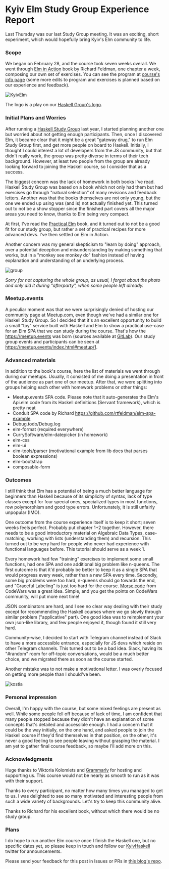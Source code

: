 # Kyiv Elm Study Group Experience Report

Last Thursday was our last Study Group meeting. It was an exciting, short experiment, which would hopefully bring Kyiv's Elm community to life.

### Scope

We began on February 28, and the course took seven weeks overall. We went through [Elm in Action](https://www.manning.com/books/elm-in-action) book by Richard Feldman, one chapter a week, composing our own set of exercises. You can see the program at [course's info page](https://github.com/KyivHaskell/elm-study-group#%D1%80%D0%BE%D0%B7%D0%BA%D0%BB%D0%B0%D0%B4) (some more edits to program and exercises is planned based on our experience and feedback).

![KyivElm](./elm-study-group/KyivElm.png)

The logo is a play on our [Haskell Group's logo](https://k-bx.github.io/articles/Kyiv-Haskell-Study-Group-Experience-Report.html).

### Initial Plans and Worries

After running a [Haskell Study Group](https://k-bx.github.io/articles/Kyiv-Haskell-Study-Group-Experience-Report.html) last year, I started planning another one but worried about not getting enough participants. Then, once I discovered Elm, it became clear that it might be a great "gateway drug," to run Elm Study Group first, and get more people on board to Haskell. Initially, I thought I could interest a lot of developers from the JS community, but that didn't really work, the group was pretty diverse in terms of their tech background. However, at least two people from the group are already looking forward to joining the Haskell course, so I consider that as a success.

The biggest concern was the lack of homework in both books I've read. Haskell Study Group was based on a book which not only had them but had exercises go through "natural selection" of many revisions and feedback letters. Another was that the books themselves are not only young, but the one we ended up using was (and is) not actually finished yet. This turned out to not be a show stopper since the finished part covers all the major areas you need to know, thanks to Elm being very compact.

At first, I've read the [Practical Elm](https://korban.net/elm/) book, and it turned out to not be a good fit for our study group, but rather a set of practical recipes for more advanced devs. I've then settled on Elm in Action.

Another concern was my general skepticism to "learn by doing" approach, over a potential deception and misunderstanding by making something that works, but in a "monkey see monkey do" fashion instead of  having explanation and understanding of an underlying process.

![group](./elm-study-group/group.jpeg)

*Sorry for not capturing the whole group, as usual, I forgot about the photo and only did it during "afterparty", when some people left already.*

### Meetup.events

A peculiar moment was that we were surprisingly denied of hosting our community page at Meetup.com, even though we've had a similar one for Haskell Study Group. So I decided that it's an excellent opportunity to build a small "toy" service built with Haskell and Elm to show a practical use-case for an Elm SPA that we can study during the course. That's how the https://meetup.events was born (sources available at [GitLab](https://gitlab.com/k-bx/meetup)). Our study group events and participants can be seen at <https://meetup.events/index.html#meetup/1>.

### Advanced materials

In addition to the book's course, here the list of materials we went through during our meetups. Usually, it consisted of me doing a presentation in front of the audience as part one of our meetup. After that, we were splitting into groups helping each other with homework problems or other things:

- Meetup.events SPA code. Please note that it auto-generates the Elm's Api.elm code from its Haskell definitions (Servant framework), which is pretty neat
- Conduit SPA code by Richard <https://github.com/rtfeldman/elm-spa-example>
- Debug.todo/Debug.log
- elm-format (required everywhere)
- CurrySoftware/elm-datepicker (in homework)
- elm-css
- elm-ui
- elm-tools/parser (motivational example from lib docs that parses boolean expressions)
- elm-bootstrap
- composable-form

### Outcomes

I still think that Elm has a potential of being a much better language for beginners than Haskell because of its simplicity of syntax, lack of type classes except for four special ones, specialized types in most functions, row polymorphism and good type errors. Unfortunately, it is still unfairly unpopular (IMO).

One outcome from the course experience itself is to keep it short; seven weeks feels perfect. Probably put chapter 1+2 together. However, there needs to be a good introductory material on Algebraic Data Types, case-matching, working with lists (understanding them) and recursion. This turned out to be very hard for people who never had experience with functional languages before. This tutorial should serve as a week 1.

Every homework had few "training" exercises to implement some small functions, had one SPA and one additional big problem like n-queens. The first outcome is that it'd probably be better to keep it as a single SPA that would progress every week, rather than a new SPA every time. Secondly, some big problems were too hard, n-queens should go towards the end, and "Graceful Labeling" is just too hard for the course. [Morse code](https://www.codewars.com/kata/decode-the-morse-code/elm) from CodeWars was a great idea. Simple, and you get the points on CodeWars community, will put more next time!

JSON combinators are hard, and I see no clear way dealing with their study except for recommending the Haskell courses where we go slowly through similar problem ("applicative" part). One good idea was to reimplement your own json-like library, and few people enjoyed it, though found it still very hard.

Community-wise, I decided to start with Telegram channel instead of Slack to have a more accessible entrance, especially for JS devs which reside on other Telegram channels. This turned out to be a bad idea. Slack, having its "#random" room for off-topic conversations, would be a much better choice, and we migrated there as soon as the course started.

Another mistake was to not make a motivational letter. I was overly focused on getting more people than I should've been.

![kostia](./elm-study-group/kostia.jpg)

### Personal impression

Overall, I'm happy with the course, but some mixed feelings are present as well. While some people fell off because of lack of time, I am confident that many people stopped because they didn't have an explanation of some concepts that's detailed and accessible enough. I had a concern that it could be the way initially, on the one hand, and asked people to join the Haskell course if they'd find themselves in that position, on the other, it's never a good feeling to see people leaving without grasping the material. I am yet to gather final course feedback, so maybe I'll add more on this.

### Acknowledgments

Huge thanks to Viktoria Kolomiets and [Grammarly](https://grammarly.com/) for hosting and supporting us. This course would not be nearly as smooth to run as it was with their support.

Thanks to every participant, no matter how many times you managed to get to us. I was delighted to see so many motivated and interesting people from such a wide variety of backgrounds. Let's try to keep this community alive.

Thanks to Richard for his excellent book, without which there would be no study group.

### Plans

I do hope to run another Elm course once I finish the Haskell one, but no specific dates yet, so please keep in touch and follow our [KyivHaskell](https://mobile.twitter.com/KyivHaskell) twitter for announcements.

Please send your feedback for this post in Issues or PRs in [this blog's repo](https://github.com/k-bx/k-bx.github.io).

